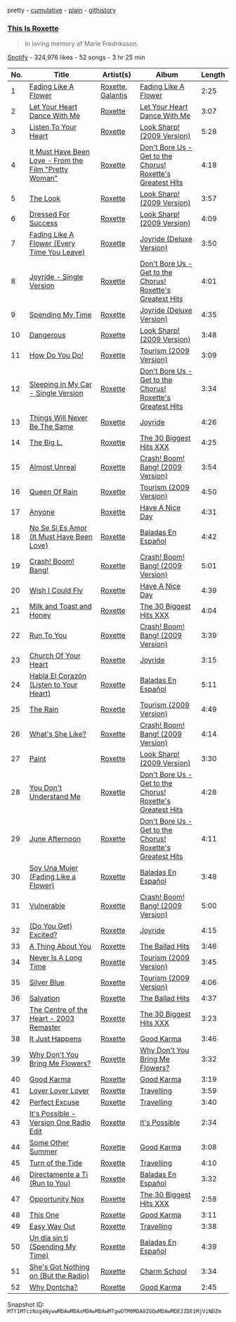 pretty - [cumulative](/playlists/cumulative/37i9dQZF1DX8IAL5KfmFJA.md) - [plain](/playlists/plain/37i9dQZF1DX8IAL5KfmFJA) - [githistory](https://github.githistory.xyz/mackorone/spotify-playlist-archive/blob/main/playlists/plain/37i9dQZF1DX8IAL5KfmFJA)

### [This Is Roxette](https://open.spotify.com/playlist/37i9dQZF1DX8IAL5KfmFJA)

> In loving memory of Marie Fredriksson.

[Spotify](https://open.spotify.com/user/spotify) - 324,976 likes - 52 songs - 3 hr 25 min

| No. | Title | Artist(s) | Album | Length |
|---|---|---|---|---|
| 1 | [Fading Like A Flower](https://open.spotify.com/track/5THQw2QDTWwOP1Hj543Rb2) | [Roxette](https://open.spotify.com/artist/2SHhfs4BiDxGQ3oxqf0UHY), [Galantis](https://open.spotify.com/artist/4sTQVOfp9vEMCemLw50sbu) | [Fading Like A Flower](https://open.spotify.com/album/5wFmirRzEpKhkN1zQR73tT) | 2:25 |
| 2 | [Let Your Heart Dance With Me](https://open.spotify.com/track/6Zz5roTd5pRgkrH7Mc8qdh) | [Roxette](https://open.spotify.com/artist/2SHhfs4BiDxGQ3oxqf0UHY) | [Let Your Heart Dance With Me](https://open.spotify.com/album/7CCCA04QzihpAgSqXdatI7) | 3:07 |
| 3 | [Listen To Your Heart](https://open.spotify.com/track/78TnMTAFmWUWWCgNXR7D3K) | [Roxette](https://open.spotify.com/artist/2SHhfs4BiDxGQ3oxqf0UHY) | [Look Sharp! \(2009 Version\)](https://open.spotify.com/album/1iI5YZkqNUV7VmrEi4uOP9) | 5:28 |
| 4 | [It Must Have Been Love \- From the Film "Pretty Woman"](https://open.spotify.com/track/6qB7YcFpeBEQa0D6QO482y) | [Roxette](https://open.spotify.com/artist/2SHhfs4BiDxGQ3oxqf0UHY) | [Don't Bore Us \- Get to the Chorus! Roxette's Greatest Hits](https://open.spotify.com/album/6Zd1OLqFX5geleqvJ9xtAL) | 4:18 |
| 5 | [The Look](https://open.spotify.com/track/0ZfM5XfJTtFPhOxAERRnNY) | [Roxette](https://open.spotify.com/artist/2SHhfs4BiDxGQ3oxqf0UHY) | [Look Sharp! \(2009 Version\)](https://open.spotify.com/album/1iI5YZkqNUV7VmrEi4uOP9) | 3:57 |
| 6 | [Dressed For Success](https://open.spotify.com/track/5hRXW7bDPwj08jTI74N3gg) | [Roxette](https://open.spotify.com/artist/2SHhfs4BiDxGQ3oxqf0UHY) | [Look Sharp! \(2009 Version\)](https://open.spotify.com/album/1iI5YZkqNUV7VmrEi4uOP9) | 4:09 |
| 7 | [Fading Like A Flower \(Every Time You Leave\)](https://open.spotify.com/track/7qSd3WHSPUtmt6c36pwJaY) | [Roxette](https://open.spotify.com/artist/2SHhfs4BiDxGQ3oxqf0UHY) | [Joyride \(Deluxe Version\)](https://open.spotify.com/album/5SwZnq5e3u7DkkNnSNHp5R) | 3:50 |
| 8 | [Joyride \- Single Version](https://open.spotify.com/track/3Skwc4sh1QHUGcWrFBFWSF) | [Roxette](https://open.spotify.com/artist/2SHhfs4BiDxGQ3oxqf0UHY) | [Don't Bore Us \- Get to the Chorus! Roxette's Greatest Hits](https://open.spotify.com/album/6Zd1OLqFX5geleqvJ9xtAL) | 4:01 |
| 9 | [Spending My Time](https://open.spotify.com/track/47PQWnMc01EmIH0PD2UuGb) | [Roxette](https://open.spotify.com/artist/2SHhfs4BiDxGQ3oxqf0UHY) | [Joyride \(Deluxe Version\)](https://open.spotify.com/album/5SwZnq5e3u7DkkNnSNHp5R) | 4:35 |
| 10 | [Dangerous](https://open.spotify.com/track/756YOXmKh2iUnx33nAdfPf) | [Roxette](https://open.spotify.com/artist/2SHhfs4BiDxGQ3oxqf0UHY) | [Look Sharp! \(2009 Version\)](https://open.spotify.com/album/1iI5YZkqNUV7VmrEi4uOP9) | 3:48 |
| 11 | [How Do You Do!](https://open.spotify.com/track/3rfOs6Miteal5wQUdFx8w1) | [Roxette](https://open.spotify.com/artist/2SHhfs4BiDxGQ3oxqf0UHY) | [Tourism \(2009 Version\)](https://open.spotify.com/album/6lH7u5QWoRteFLTw5DwG6d) | 3:09 |
| 12 | [Sleeping in My Car \- Single Version](https://open.spotify.com/track/0CicjlSiN0HdzD2nigN9j4) | [Roxette](https://open.spotify.com/artist/2SHhfs4BiDxGQ3oxqf0UHY) | [Don't Bore Us \- Get to the Chorus! Roxette's Greatest Hits](https://open.spotify.com/album/6Zd1OLqFX5geleqvJ9xtAL) | 3:34 |
| 13 | [Things Will Never Be The Same](https://open.spotify.com/track/2jKycIEA5nZOJxviK83FAX) | [Roxette](https://open.spotify.com/artist/2SHhfs4BiDxGQ3oxqf0UHY) | [Joyride](https://open.spotify.com/album/2s39oUayLt0O5uXkdgmheY) | 4:26 |
| 14 | [The Big L.](https://open.spotify.com/track/3Me4YCKqNWLXZXl0CN3trv) | [Roxette](https://open.spotify.com/artist/2SHhfs4BiDxGQ3oxqf0UHY) | [The 30 Biggest Hits XXX](https://open.spotify.com/album/0z27R5fO6NqnZhPUiH9ykZ) | 4:25 |
| 15 | [Almost Unreal](https://open.spotify.com/track/7rllLeuHbB59OQOILbNqF8) | [Roxette](https://open.spotify.com/artist/2SHhfs4BiDxGQ3oxqf0UHY) | [Crash! Boom! Bang! \(2009 Version\)](https://open.spotify.com/album/52YascebxQ8Sn4ZYCvnFBs) | 3:54 |
| 16 | [Queen Of Rain](https://open.spotify.com/track/1JJdm396S3IhI88Wh5J4YJ) | [Roxette](https://open.spotify.com/artist/2SHhfs4BiDxGQ3oxqf0UHY) | [Tourism \(2009 Version\)](https://open.spotify.com/album/6lH7u5QWoRteFLTw5DwG6d) | 4:50 |
| 17 | [Anyone](https://open.spotify.com/track/4G9c17xuGBFJ7mmlxfbkjl) | [Roxette](https://open.spotify.com/artist/2SHhfs4BiDxGQ3oxqf0UHY) | [Have A Nice Day](https://open.spotify.com/album/0nH1MMlYBi0LcAXpA2KaDn) | 4:31 |
| 18 | [No Se Si Es Amor \(It Must Have Been Love\)](https://open.spotify.com/track/1kAJFyicakML1Bjd3Tqt1B) | [Roxette](https://open.spotify.com/artist/2SHhfs4BiDxGQ3oxqf0UHY) | [Baladas En Español](https://open.spotify.com/album/7iKhBP0N1KgoQsoCr3YvI2) | 4:42 |
| 19 | [Crash! Boom! Bang!](https://open.spotify.com/track/1eHt31KceBrXEDEV6zNXtT) | [Roxette](https://open.spotify.com/artist/2SHhfs4BiDxGQ3oxqf0UHY) | [Crash! Boom! Bang! \(2009 Version\)](https://open.spotify.com/album/52YascebxQ8Sn4ZYCvnFBs) | 5:01 |
| 20 | [Wish I Could Fly](https://open.spotify.com/track/0WA3oDtGuzprTGI5qEZuTl) | [Roxette](https://open.spotify.com/artist/2SHhfs4BiDxGQ3oxqf0UHY) | [Have A Nice Day](https://open.spotify.com/album/0nH1MMlYBi0LcAXpA2KaDn) | 4:39 |
| 21 | [Milk and Toast and Honey](https://open.spotify.com/track/5zKyU6CL3L0QA2J4jcBzRM) | [Roxette](https://open.spotify.com/artist/2SHhfs4BiDxGQ3oxqf0UHY) | [The 30 Biggest Hits XXX](https://open.spotify.com/album/0z27R5fO6NqnZhPUiH9ykZ) | 4:04 |
| 22 | [Run To You](https://open.spotify.com/track/1zeqAF6Hf1lPJoNkkmNA9j) | [Roxette](https://open.spotify.com/artist/2SHhfs4BiDxGQ3oxqf0UHY) | [Crash! Boom! Bang! \(2009 Version\)](https://open.spotify.com/album/52YascebxQ8Sn4ZYCvnFBs) | 3:39 |
| 23 | [Church Of Your Heart](https://open.spotify.com/track/6broBHB7ObAA2BhzLT2nlX) | [Roxette](https://open.spotify.com/artist/2SHhfs4BiDxGQ3oxqf0UHY) | [Joyride](https://open.spotify.com/album/2s39oUayLt0O5uXkdgmheY) | 3:15 |
| 24 | [Habla El Corazón \(Listen to Your Heart\)](https://open.spotify.com/track/2V9cNEWIimaJCXMw4tL6Sk) | [Roxette](https://open.spotify.com/artist/2SHhfs4BiDxGQ3oxqf0UHY) | [Baladas En Español](https://open.spotify.com/album/7iKhBP0N1KgoQsoCr3YvI2) | 5:11 |
| 25 | [The Rain](https://open.spotify.com/track/0pSv1DbIvg3ifHrEuEGdYW) | [Roxette](https://open.spotify.com/artist/2SHhfs4BiDxGQ3oxqf0UHY) | [Tourism \(2009 Version\)](https://open.spotify.com/album/6lH7u5QWoRteFLTw5DwG6d) | 4:49 |
| 26 | [What's She Like?](https://open.spotify.com/track/6pQxFWetpilh5MW6oRDB6I) | [Roxette](https://open.spotify.com/artist/2SHhfs4BiDxGQ3oxqf0UHY) | [Crash! Boom! Bang! \(2009 Version\)](https://open.spotify.com/album/52YascebxQ8Sn4ZYCvnFBs) | 4:14 |
| 27 | [Paint](https://open.spotify.com/track/1Ukp8zQgZL03ZwVhiMtYzo) | [Roxette](https://open.spotify.com/artist/2SHhfs4BiDxGQ3oxqf0UHY) | [Look Sharp! \(2009 Version\)](https://open.spotify.com/album/1iI5YZkqNUV7VmrEi4uOP9) | 3:30 |
| 28 | [You Don't Understand Me](https://open.spotify.com/track/2ml34OiH9fNXFS9bS5Q6in) | [Roxette](https://open.spotify.com/artist/2SHhfs4BiDxGQ3oxqf0UHY) | [Don't Bore Us \- Get to the Chorus! Roxette's Greatest Hits](https://open.spotify.com/album/6Zd1OLqFX5geleqvJ9xtAL) | 4:28 |
| 29 | [June Afternoon](https://open.spotify.com/track/3tSdiH7uUhSQG7QQtj9uTr) | [Roxette](https://open.spotify.com/artist/2SHhfs4BiDxGQ3oxqf0UHY) | [Don't Bore Us \- Get to the Chorus! Roxette's Greatest Hits](https://open.spotify.com/album/6Zd1OLqFX5geleqvJ9xtAL) | 4:11 |
| 30 | [Soy Una Mujer \(Fading Like a Flower\)](https://open.spotify.com/track/69RnMA6JzuVCG0osd731iU) | [Roxette](https://open.spotify.com/artist/2SHhfs4BiDxGQ3oxqf0UHY) | [Baladas En Español](https://open.spotify.com/album/7iKhBP0N1KgoQsoCr3YvI2) | 3:48 |
| 31 | [Vulnerable](https://open.spotify.com/track/3f5r7wd7GdLHzDuCY9M0X6) | [Roxette](https://open.spotify.com/artist/2SHhfs4BiDxGQ3oxqf0UHY) | [Crash! Boom! Bang! \(2009 Version\)](https://open.spotify.com/album/52YascebxQ8Sn4ZYCvnFBs) | 5:00 |
| 32 | [\(Do You Get\) Excited?](https://open.spotify.com/track/1VXThXSlJDfst2CkNxvAz9) | [Roxette](https://open.spotify.com/artist/2SHhfs4BiDxGQ3oxqf0UHY) | [Joyride](https://open.spotify.com/album/2s39oUayLt0O5uXkdgmheY) | 4:15 |
| 33 | [A Thing About You](https://open.spotify.com/track/7JqAHnv9YZOPN8HTR4Fq7M) | [Roxette](https://open.spotify.com/artist/2SHhfs4BiDxGQ3oxqf0UHY) | [The Ballad Hits](https://open.spotify.com/album/2vYVXGQRRtaicjLpt5INMP) | 3:46 |
| 34 | [Never Is A Long Time](https://open.spotify.com/track/1IXnv4cO6Ux36cusZZrk35) | [Roxette](https://open.spotify.com/artist/2SHhfs4BiDxGQ3oxqf0UHY) | [Tourism \(2009 Version\)](https://open.spotify.com/album/6lH7u5QWoRteFLTw5DwG6d) | 3:45 |
| 35 | [Silver Blue](https://open.spotify.com/track/7IvJlX1B8GBopPaVORMfBw) | [Roxette](https://open.spotify.com/artist/2SHhfs4BiDxGQ3oxqf0UHY) | [Tourism \(2009 Version\)](https://open.spotify.com/album/6lH7u5QWoRteFLTw5DwG6d) | 4:06 |
| 36 | [Salvation](https://open.spotify.com/track/5PadY2fmWAzotfo4pocchC) | [Roxette](https://open.spotify.com/artist/2SHhfs4BiDxGQ3oxqf0UHY) | [The Ballad Hits](https://open.spotify.com/album/2vYVXGQRRtaicjLpt5INMP) | 4:37 |
| 37 | [The Centre of the Heart \- 2003 Remaster](https://open.spotify.com/track/0aPwBQtbBwcZidIQx4lrfX) | [Roxette](https://open.spotify.com/artist/2SHhfs4BiDxGQ3oxqf0UHY) | [The 30 Biggest Hits XXX](https://open.spotify.com/album/0z27R5fO6NqnZhPUiH9ykZ) | 3:23 |
| 38 | [It Just Happens](https://open.spotify.com/track/2C2zQXyclwXTaZMJ5OFsmM) | [Roxette](https://open.spotify.com/artist/2SHhfs4BiDxGQ3oxqf0UHY) | [Good Karma](https://open.spotify.com/album/4oUOi5aKtbDx2PNln1aUzU) | 3:46 |
| 39 | [Why Don't You Bring Me Flowers?](https://open.spotify.com/track/3shCCsCcBrJp1uBhMlZ0XI) | [Roxette](https://open.spotify.com/artist/2SHhfs4BiDxGQ3oxqf0UHY) | [Why Don't You Bring Me Flowers?](https://open.spotify.com/album/7nJefveE7soD4bJREznZU9) | 3:32 |
| 40 | [Good Karma](https://open.spotify.com/track/7B0cmoe2K9vOTaYZP8AWP8) | [Roxette](https://open.spotify.com/artist/2SHhfs4BiDxGQ3oxqf0UHY) | [Good Karma](https://open.spotify.com/album/4oUOi5aKtbDx2PNln1aUzU) | 3:19 |
| 41 | [Lover Lover Lover](https://open.spotify.com/track/0zM1qpdxZXFw8P64Kxpzfh) | [Roxette](https://open.spotify.com/artist/2SHhfs4BiDxGQ3oxqf0UHY) | [Travelling](https://open.spotify.com/album/69C0Rfg7W7eWs4KvUBKqBq) | 3:59 |
| 42 | [Perfect Excuse](https://open.spotify.com/track/2C15CwZ176WSxYqA5YPGDJ) | [Roxette](https://open.spotify.com/artist/2SHhfs4BiDxGQ3oxqf0UHY) | [Travelling](https://open.spotify.com/album/69C0Rfg7W7eWs4KvUBKqBq) | 3:40 |
| 43 | [It's Possible \- Version One Radio Edit](https://open.spotify.com/track/3SFFxUve1VZf8FNQTCrmxT) | [Roxette](https://open.spotify.com/artist/2SHhfs4BiDxGQ3oxqf0UHY) | [It's Possible](https://open.spotify.com/album/2vQKf3N26prloq9dQ5Tpai) | 2:34 |
| 44 | [Some Other Summer](https://open.spotify.com/track/6YkGISbmio8Lr5D5NSg3e2) | [Roxette](https://open.spotify.com/artist/2SHhfs4BiDxGQ3oxqf0UHY) | [Good Karma](https://open.spotify.com/album/4oUOi5aKtbDx2PNln1aUzU) | 3:08 |
| 45 | [Turn of the Tide](https://open.spotify.com/track/6QsZWMB6zW0DyxNEe8Fc1r) | [Roxette](https://open.spotify.com/artist/2SHhfs4BiDxGQ3oxqf0UHY) | [Travelling](https://open.spotify.com/album/69C0Rfg7W7eWs4KvUBKqBq) | 4:10 |
| 46 | [Directamente a Ti \(Run to You\)](https://open.spotify.com/track/4Uf16gygVXW2aZuuXI0qRO) | [Roxette](https://open.spotify.com/artist/2SHhfs4BiDxGQ3oxqf0UHY) | [Baladas En Español](https://open.spotify.com/album/7iKhBP0N1KgoQsoCr3YvI2) | 3:32 |
| 47 | [Opportunity Nox](https://open.spotify.com/track/7qEX3cgvAK1dULKCnSuKIO) | [Roxette](https://open.spotify.com/artist/2SHhfs4BiDxGQ3oxqf0UHY) | [The 30 Biggest Hits XXX](https://open.spotify.com/album/0z27R5fO6NqnZhPUiH9ykZ) | 2:58 |
| 48 | [This One](https://open.spotify.com/track/1x3zGk6n2aSXmrf7cCZDN5) | [Roxette](https://open.spotify.com/artist/2SHhfs4BiDxGQ3oxqf0UHY) | [Good Karma](https://open.spotify.com/album/4oUOi5aKtbDx2PNln1aUzU) | 3:11 |
| 49 | [Easy Way Out](https://open.spotify.com/track/652SjitiLFptw9ac34uQoz) | [Roxette](https://open.spotify.com/artist/2SHhfs4BiDxGQ3oxqf0UHY) | [Travelling](https://open.spotify.com/album/69C0Rfg7W7eWs4KvUBKqBq) | 3:38 |
| 50 | [Un día sin tí \(Spending My Time\)](https://open.spotify.com/track/7Jwp98P2bsP5n5lE2We8GJ) | [Roxette](https://open.spotify.com/artist/2SHhfs4BiDxGQ3oxqf0UHY) | [Baladas En Español](https://open.spotify.com/album/7iKhBP0N1KgoQsoCr3YvI2) | 4:39 |
| 51 | [She's Got Nothing on \(But the Radio\)](https://open.spotify.com/track/3nxqafow5BCurvyPaVzH1q) | [Roxette](https://open.spotify.com/artist/2SHhfs4BiDxGQ3oxqf0UHY) | [Charm School](https://open.spotify.com/album/6BcDgENhbFI6CHX2rNnS98) | 3:34 |
| 52 | [Why Dontcha?](https://open.spotify.com/track/2XoC5eg7dngMTiySchGYFU) | [Roxette](https://open.spotify.com/artist/2SHhfs4BiDxGQ3oxqf0UHY) | [Good Karma](https://open.spotify.com/album/4oUOi5aKtbDx2PNln1aUzU) | 2:45 |

Snapshot ID: `MTY1MTczNzg4NywwMDAwMDAxMDAwMDAwMTgwOTM0MDA0ZGQwMDAwMDE2ZDE1MjViNDZm`

